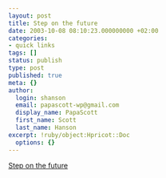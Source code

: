 ```yaml
---
layout: post
title: Step on the future
date: 2003-10-08 08:10:23.000000000 +02:00
categories:
- quick links
tags: []
status: publish
type: post
published: true
meta: {}
author:
  login: shanson
  email: papascott-wp@gmail.com
  display_name: PapaScott
  first_name: Scott
  last_name: Hanson
excerpt: !ruby/object:Hpricot::Doc
  options: {}
---
```

<p><a title="Another example of denglish advertising" href="http://www.industrial-technology-and-witchcraft.de/index.php?id=P3480">Step on the future</a></p>
